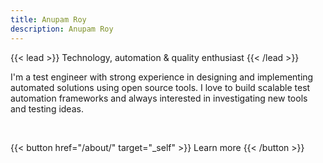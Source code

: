 ```yaml
---
title: Anupam Roy
description: Anupam Roy
---
```


{{< lead >}}
Technology, automation & quality enthusiast
{{< /lead >}}

I'm a test engineer with strong experience in designing and implementing automated solutions using open source tools. I love to build scalable test automation frameworks and always interested in investigating new tools and testing ideas.

<br>

{{< button href="/about/" target="_self" >}}
Learn more
{{< /button >}}

